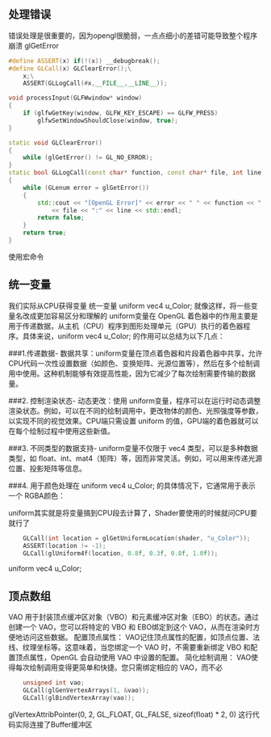 ## 处理错误
错误处理是很重要的，因为opengl很脆弱，一点点细小的差错可能导致整个程序崩溃
glGetError

```cpp
#define ASSERT(x) if(!(x)) __debugbreak();
#define GLCall(x) GLClearError();\
	x;\
	ASSERT(GLLogCall(#x,__FILE__,__LINE__));

void processInput(GLFWwindow* window)
{
	if (glfwGetKey(window, GLFW_KEY_ESCAPE) == GLFW_PRESS)
		glfwSetWindowShouldClose(window, true);
}

static void GLClearError()
{
	while (glGetError() != GL_NO_ERROR);
}
static bool GLLogCall(const char* function, const char* file, int line)
{
	while (GLenum error = glGetError())
	{
		std::cout << "[OpenGL Error]" << error << " " << function << " "
			<< file << ":" << line << std::endl;
		return false;
	}
	return true;
}
```
使用宏命令

## 统一变量
我们实际从CPU获得变量
统一变量
uniform vec4 u_Color;
就像这样，将一些变量名改成更加容易区分和理解的
uniform变量在 OpenGL 着色器中的作用主要是用于传递数据，从主机（CPU）程序到图形处理单元（GPU）执行的着色器程序。具体来说，uniform vec4 u_Color; 的作用可以总结为以下几点：

###1.传递数据- 数据共享：uniform变量在顶点着色器和片段着色器中共享，允许 CPU代码一次性设置数据（如颜色、变换矩阵、光源位置等），然后在多个绘制调用中使用。这种机制能够有效提高性能，因为它减少了每次绘制需要传输的数据量。

###2. 控制渲染状态- 动态更改：使用 uniform变量，程序可以在运行时动态调整渲染状态。例如，可以在不同的绘制调用中，更改物体的颜色、光照强度等参数，以实现不同的视觉效果。CPU端只需设置 uniform 的值，GPU端的着色器就可以在每个绘制过程中使用这些新值。

###3. 不同类型的数据支持- uniform变量不仅限于 vec4 类型，可以是多种数据类型，如 float、int、mat4（矩阵）等，因而非常灵活。例如，可以用来传递光源位置、投影矩阵等信息。

###4. 用于颜色处理在 uniform vec4 u_Color; 的具体情况下，它通常用于表示一个 RGBA颜色：

uniform其实就是将变量搞到CPU段去计算了，Shader要使用的时候就问CPU要就行了
```cpp
	GLCall(int location = glGetUniformLocation(shader, "u_Color"));
	ASSERT(location != -1);
	GLCall(glUniform4f(location, 0.8f, 0.3f, 0.8f, 1.0f));
```
uniform vec4 u_Color;

## 顶点数组
VAO 用于封装顶点缓冲区对象（VBO）和元素缓冲区对象（EBO）的状态。通过创建一个 VAO，您可以将特定的 VBO 和 EBO绑定到这个 VAO，从而在渲染时方便地访问这些数据。
配置顶点属性：
VAO记住顶点属性的配置，如顶点位置、法线、纹理坐标等。这意味着，当您绑定一个 VAO 时，不需要重新绑定 VBO 和配置顶点属性，OpenGL 会自动使用 VAO 中设置的配置。
简化绘制调用：
VAO使得每次绘制调用变得更简单和快捷。您只需绑定相应的 VAO，而不必
```cpp
	unsigned int vao;
	GLCall(glGenVertexArrays(1, &vao));
	GLCall(glBindVertexArray(vao));

```
glVertexAttribPointer(0, 2, GL_FLOAT, GL_FALSE, sizeof(float) * 2, 0)
这行代码实际连接了Buffer缓冲区